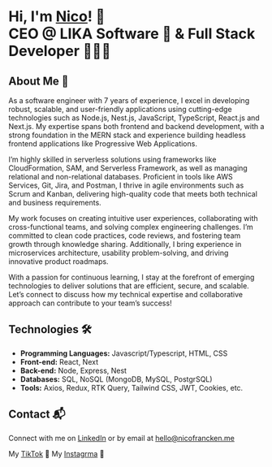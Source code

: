 # Hi, I'm <a href="https://www.linkedin.com/in/nicolas-francken">Nico<a/>! 👋 </br> <b>CEO @ LIKA Software 🤖 & Full Stack Developer 🧑🏻‍💻</b>

## About Me 🚀
As a software engineer with 7 years of experience, I excel in developing robust, scalable, and user-friendly applications using cutting-edge technologies such as Node.js, Nest.js, JavaScript, TypeScript, React.js and Next.js. My expertise spans both frontend and backend development, with a strong foundation in the MERN stack and experience building headless frontend applications like Progressive Web Applications.  

I’m highly skilled in serverless solutions using frameworks like CloudFormation, SAM, and Serverless Framework, as well as managing relational and non-relational databases. Proficient in tools like AWS Services, Git, Jira, and Postman, I thrive in agile environments such as Scrum and Kanban, delivering high-quality code that meets both technical and business requirements.  

My work focuses on creating intuitive user experiences, collaborating with cross-functional teams, and solving complex engineering challenges. I’m committed to clean code practices, code reviews, and fostering team growth through knowledge sharing. Additionally, I bring experience in microservices architecture, usability problem-solving, and driving innovative product roadmaps.  

With a passion for continuous learning, I stay at the forefront of emerging technologies to deliver solutions that are efficient, secure, and scalable. Let’s connect to discuss how my technical expertise and collaborative approach can contribute to your team’s success!

## Technologies 🛠️

- <b>Programming Languages:</b> Javascript/Typescript, HTML, CSS
- <b>Front-end:</b> React, Next
- <b>Back-end:</b> Node, Express, Nest
- <b>Databases:</b> SQL, NoSQL (MongoDB, MySQL, PostgrSQL)
- <b>Tools:</b> Axios, Redux, RTK Query, Tailwind CSS, JWT, Cookies, etc.

## Contact 📬
Connect with me on [LinkedIn](https://www.linkedin.com/in/nicolas-francken) or by email at hello@nicofrancken.me

My [TikTok](https://www.tiktok.com/@nicofrancken) 📱
My [Instagrma](https://www.instagram.com/nicoofrancken/) 📱




